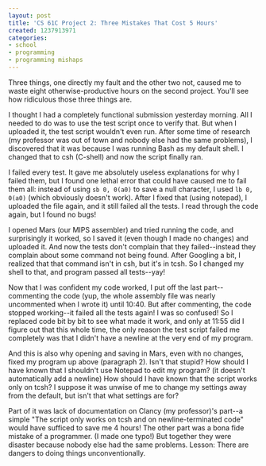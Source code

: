 ```yaml
---
layout: post
title: 'CS 61C Project 2: Three Mistakes That Cost 5 Hours'
created: 1237913971
categories:
- school
- programming
- programming mishaps
---
```

Three things, one directly my fault and the other two not, caused me to waste eight otherwise-productive hours on the second project. You'll see how ridiculous those three things are.

I thought I had a completely functional submission yesterday morning. All I needed to do was to use the test script once to verify that. But when I uploaded it, the test script wouldn't even run. After some time of research (my professor was out of town and nobody else had the same problems), I discovered that it was because I was running Bash as my default shell. I changed that to csh (C-shell) and now the script finally ran.

I failed every test. It gave me absolutely useless explanations for why I failed them, but I found one lethal error that could have caused me to fail them all: instead of using <code>sb $0, 0($a0)</code> to save a null character, I used <code>lb $0, 0($a0)</code> (which obviously doesn't work). After I fixed that (using notepad), I uploaded the file again, and it still failed all the tests. I read through the code again, but I found no bugs!

I opened Mars (our MIPS assembler) and tried running the code, and surprisingly it worked, so I saved it (even though I made no changes) and uploaded it. And now the tests don't complain that they failed--instead they complain about some command not being found. After Googling a bit, I realized that that command isn't in csh, but it's in tcsh. So I changed my shell to that, and program passed all tests--yay!

Now that I was confident my code worked, I put off the last part--commenting the code (yup, the whole assembly file was nearly uncommented when I wrote it) until 10:40. But after commenting, the code stopped working--it failed all the tests again! I was so confused! So I replaced code bit by bit to see what made it work, and only at 11:55 did I figure out that this whole time, the only reason the test script failed me completely was that I didn't have a newline at the very end of my program.

And this is also why opening and saving in Mars, even with no changes, fixed my program up above (paragraph 2). Isn't that stupid? How should I have known that I shouldn't use Notepad to edit my program? (it doesn't automatically add a newline) How should I have known that the script works only on tcsh? I suppose it was unwise of me to change my settings away from the default, but isn't that what settings are for?

Part of it was lack of documentation on Clancy (my professor)'s part--a simple "The script only works on tcsh and on newline-terminated code" would have sufficed to save me 4 hours! The other part was a bona fide mistake of a programmer. (I made one typo!) But together they were disaster because nobody else had the same problems. Lesson: There are dangers to doing things unconventionally.
